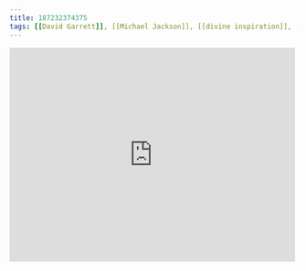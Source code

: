 ```yaml
---
title: 187232374375
tags: [[David Garrett]], [[Michael Jackson]], [[divine inspiration]], [[violin]]
---
```

<iframe allow="accelerometer; autoplay; clipboard-write; encrypted-media; gyroscope; picture-in-picture" allowfullscreen="" frameborder="0" height="375" id="youtube_iframe" src="https://www.youtube.com/embed/Aw1nUVyjMU4?feature=oembed&amp;enablejsapi=1&amp;origin=https://safe.txmblr.com&amp;wmode=opaque" width="500"></iframe>
